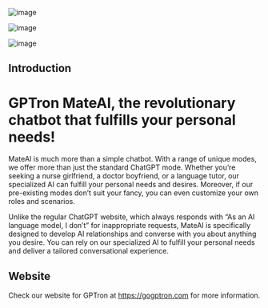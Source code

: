 ![image](https://user-images.githubusercontent.com/56931786/229823491-107b7120-98e8-41bf-9968-3991353aecfd.png)


![image](https://user-images.githubusercontent.com/56931786/229823373-31a3fa8a-a041-4709-8886-eaa6513cba6e.png)


![image](https://user-images.githubusercontent.com/56931786/229824206-e27f67cb-12bf-4f9e-9188-66e9487d81f5.png)

## Introduction
# GPTron MateAI, the revolutionary chatbot that fulfills your personal needs!
MateAI is much more than a simple chatbot. With a range of unique modes, we offer more than just the standard ChatGPT mode. Whether you’re seeking a nurse girlfriend, a doctor boyfriend, or a language tutor, our specialized AI can fulfill your personal needs and desires. Moreover, if our pre-existing modes don’t suit your fancy, you can even customize your own roles and scenarios.


Unlike the regular ChatGPT website, which always responds with “As an AI language model, I don’t” for inappropriate requests, MateAI is specifically designed to develop AI relationships and converse with you about anything you desire. You can rely on our specialized AI to fulfill your personal needs and deliver a tailored conversational experience.

## Website
Check our website for GPTron at https://gogptron.com for more information.

